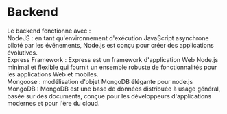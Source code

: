 # Backend
Le backend fonctionne avec : <br>
NodeJS : en tant qu'environnement d'exécution JavaScript asynchrone piloté par les événements, Node.js est conçu pour créer des applications évolutives.<br>
Express Framework : Express est un framework d'application Web Node.js minimal et flexible qui fournit un ensemble robuste de fonctionnalités pour les applications Web et mobiles.<br>
Mongoose : modélisation d'objet MongoDB élégante pour node.js<br>
MongoDB : MongoDB est une base de données distribuée à usage général, basée sur des documents, conçue pour les développeurs d'applications modernes et pour l'ère du cloud.
